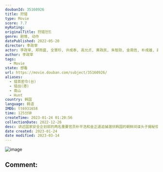 ```yaml
---
doubanId: 35160926
title: 狩猎
type: Movie
score: 7.7
myRating: 
originalTitle: 狩猎헌트
genre: 剧情, 动作
datePublished: 2022-05-20
director: 李政宰
actor: 李政宰, 郑雨盛, 全慧珍, 许成泰, 高允贞, 黄政民, 朱智勋, 金南佶, 朴成雄, 赵祐镇, 郑满植, 金钟秀, 车宇振, 金灿亨, 刘在明, 李星民, 林炯局
author: 李政宰
tags:
  - Movie
state: 想看
url: https://movie.douban.com/subject/35160926/
aliases:
  - 猎首密令(台)
  - 猎战(港)
  - 南山
  - Hunt
country: 韩国
language: 韩语
IMDb: tt6931658
time: 125分钟
createTime: 2023-01-24 01:20:56
collectionDate: 2022-12-26
desc: 讲述国家安全企划部的两名重要官员朴平浩和金正道追捕潜伏韩国的朝鲜间谍头子揭秘惊人真相的故事。这是李政宰转型导演的处女作。
date created: 2023-01-24
date modified: 2023-03-14
---
```


![image](p2875472104.jpg)

Comment:
---
